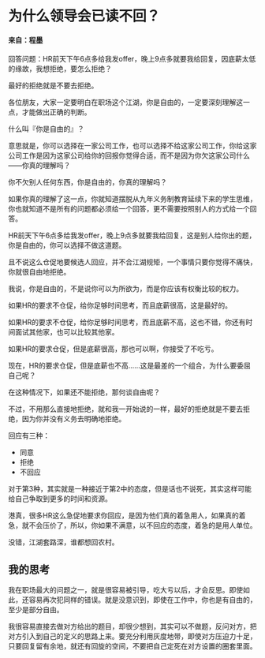 # 为什么领导会已读不回？

#### 来自：程墨

回答问题：HR前天下午6点多给我发offer，晚上9点多就要我给回复，因底薪太低的缘故，我想拒绝，要怎么拒绝？

最好的拒绝就是不要去拒绝。

各位朋友，大家一定要明白在职场这个江湖，你是自由的，一定要深刻理解这一点，才能做出正确的判断。

什么叫『你是自由的』？

意思就是，你可以选择在一家公司工作，也可以选择不给这家公司工作，你给这家公司工作是因为这家公司给你的回报你觉得合适，而不是因为你欠这家公司什么——你真的理解吗？

你不欠别人任何东西，你是自由的，你真的理解吗？

如果你真的理解了这一点，你就知道摆脱从九年义务制教育延续下来的学生思维，你也就知道不是所有的问题都必须给一个回答，更不需要按照别人的方式给一个回答。

HR前天下午6点多给我发offer，晚上9点多就要我给回复，这是别人给你出的题，你是自由的，你可以选择不做这道题。

且不说这么仓促地要候选人回应，并不合江湖规矩，一个事情只要你觉得不痛快，你就很自由地拒绝。

我说，你是自由的，不是说你可以为所欲为，而是你应该有权衡比较的权力。

如果HR的要求不仓促，给你足够时间思考，而且底薪很高，这是最好的。

如果HR的要求不仓促，给你足够时间思考，而且底薪不高，这也不错，你还有时间面试其他家，也可以比较其他家。

如果HR的要求仓促，但是底薪很高，那也可以啊，你接受了不吃亏。

现在，HR的要求仓促，但是底薪也不高......这是最差的一个组合，为什么要委屈自己呢？

在这种情况下，如果还不能拒绝，那何谈自由呢？

不过，不用那么直接地拒绝，就和我一开始说的一样，最好的拒绝就是不要去拒绝，因为你并没有义务去明确地拒绝。

回应有三种：
- 同意
- 拒绝
- 不回应

对于第3种，其实就是一种接近于第2中的态度，但是话也不说死，其实这样可能给自己争取到更多的时间和资源。

港真，很多HR这么急促地要求你回应，是因为他们真的着急用人，如果真的着急，就不会压价了，所以，你如果不满意，以不回应的态度，着急的是用人单位。

没错，江湖套路深，谁都想回农村。

## 我的思考

我在职场最大的问题之一，就是很容易被引导，吃大亏以后，才会反思。即使如此，还容易再次犯同样的错误。就是没意识到，即使在工作中，你也是有自由的，至少是部分自由。

我很容易直接去做对方给出的题目，却很少想到，其实可以不做题，反问对方，把对方引入到自己的定义的思路上来。要充分利用灰度地带，即使对方压迫力十足，只要回复留有余地，就还有回旋的空间，不要把自己定死在对方设置的圈套里面。